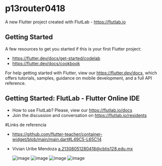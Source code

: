 # p13router0418

A new Flutter project created with FlutLab - https://flutlab.io

## Getting Started

A few resources to get you started if this is your first Flutter project:

- https://flutter.dev/docs/get-started/codelab
- https://flutter.dev/docs/cookbook

For help getting started with Flutter, view our
https://flutter.dev/docs, which offers tutorials,
samples, guidance on mobile development, and a full API reference.

## Getting Started: FlutLab - Flutter Online IDE

- How to use FlutLab? Please, view our https://flutlab.io/docs
- Join the discussion and conversation on https://flutlab.io/residents

 #Links de referencia
- https://github.com/flutter-teacher/container-widget/blob/main/main.dart#L49C5-L65C14

- Vivian Uribe Mendoza a.21308051280418@cbtis128.edu.mx

  ![image](https://github.com/UribeV128/p15router0418/assets/143779478/1680f39a-63ef-4809-b966-9af45558d512)
  ![image](https://github.com/UribeV128/p15router0418/assets/143779478/688462bd-2447-4159-a565-048f1fc889de)
  ![image](https://github.com/UribeV128/p15router0418/assets/143779478/b8e1c93f-d0ca-4523-a9f8-eded78699366)
  ![image](https://github.com/UribeV128/p15router0418/assets/143779478/8ff8a118-594c-4d58-b258-cf9a589bb856)




